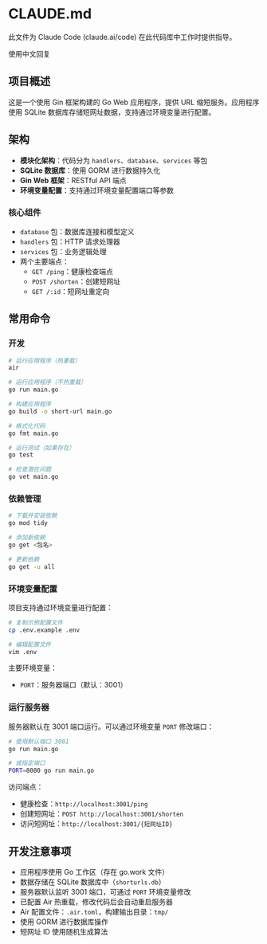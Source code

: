 # CLAUDE.md

此文件为 Claude Code (claude.ai/code) 在此代码库中工作时提供指导。


使用中文回复

## 项目概述

这是一个使用 Gin 框架构建的 Go Web 应用程序，提供 URL 缩短服务。应用程序使用 SQLite 数据库存储短网址数据，支持通过环境变量进行配置。

## 架构

- **模块化架构**：代码分为 `handlers`、`database`、`services` 等包
- **SQLite 数据库**：使用 GORM 进行数据持久化
- **Gin Web 框架**：RESTful API 端点
- **环境变量配置**：支持通过环境变量配置端口等参数

### 核心组件

- `database` 包：数据库连接和模型定义
- `handlers` 包：HTTP 请求处理器
- `services` 包：业务逻辑处理
- 两个主要端点：
  - `GET /ping`：健康检查端点
  - `POST /shorten`：创建短网址
  - `GET /:id`：短网址重定向

## 常用命令

### 开发
```bash
# 运行应用程序（热重载）
air

# 运行应用程序（不热重载）
go run main.go

# 构建应用程序
go build -o short-url main.go

# 格式化代码
go fmt main.go

# 运行测试（如果存在）
go test

# 检查潜在问题
go vet main.go
```

### 依赖管理
```bash
# 下载并安装依赖
go mod tidy

# 添加新依赖
go get <包名>

# 更新依赖
go get -u all
```

### 环境变量配置
项目支持通过环境变量进行配置：

```bash
# 复制示例配置文件
cp .env.example .env

# 编辑配置文件
vim .env
```

主要环境变量：
- `PORT`：服务器端口（默认：3001）

### 运行服务器
服务器默认在 3001 端口运行。可以通过环境变量 `PORT` 修改端口：

```bash
# 使用默认端口 3001
go run main.go

# 或指定端口
PORT=8080 go run main.go
```

访问端点：
- 健康检查：`http://localhost:3001/ping`
- 创建短网址：`POST http://localhost:3001/shorten`
- 访问短网址：`http://localhost:3001/{短网址ID}`

## 开发注意事项

- 应用程序使用 Go 工作区（存在 go.work 文件）
- 数据存储在 SQLite 数据库中（`shorturls.db`）
- 服务器默认监听 3001 端口，可通过 `PORT` 环境变量修改
- 已配置 Air 热重载，修改代码后会自动重启服务器
- Air 配置文件：`.air.toml`，构建输出目录：`tmp/`
- 使用 GORM 进行数据库操作
- 短网址 ID 使用随机生成算法
